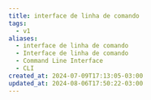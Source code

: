 ```yaml
---
title: interface de linha de comando
tags:
  - v1
aliases:
  - interface de linha de comando
  - Interface de linha de comando
  - Command Line Interface
  - CLI
created_at: 2024-07-09T17:13:05-03:00
updated_at: 2024-08-06T17:50:22-03:00
---
```

